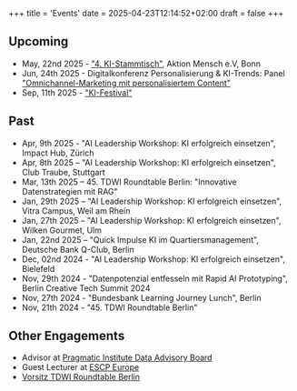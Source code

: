 +++
title = 'Events'
date = 2025-04-23T12:14:52+02:00
draft = false
+++

## Upcoming


- May, 22nd 2025 - ["4. KI-Stammtisch"](https://www.eventbrite.de/e/networking-event-4-ki-stammtisch-tickets-1295585905319), Aktion Mensch e.V, Bonn
- Jun, 24th 2025 - Digitalkonferenz Personalisierung & KI-Trends: Panel ["Omnichannel-Marketing mit personalisiertem Content"](https://www.marketing-boerse.de/programm/details/2515-tba/200291)
- Sep, 11th 2025 - ["KI-Festival"](https://www.retailai.io/ki-festival-2025/)


## Past

- Apr, 9th 2025 - "AI Leadership Workshop: KI erfolgreich einsetzen", Impact Hub, Zürich
- Apr, 8th 2025 – "AI Leadership Workshop: KI erfolgreich einsetzen", Club Traube, Stuttgart
- Mar, 13th 2025 – 45. TDWI Roundtable Berlin: "Innovative Datenstrategien mit RAG"
- Jan, 29th 2025 – "AI Leadership Workshop: KI erfolgreich einsetzen", Vitra Campus, Weil am Rhein
- Jan, 27th 2025 – "AI Leadership Workshop: KI erfolgreich einsetzen", Wilken Gourmet, Ulm
- Jan, 22nd 2025 – "Quick Impulse KI im Quartiersmanagement",  Deutsche Bank Q-Club, Berlin
- Dec, 02nd 2024 - "AI Leadership Workshop: KI erfolgreich einsetzen", Bielefeld
- Nov, 29th 2024 - "Datenpotenzial entfesseln mit Rapid AI Prototyping", Berlin Creative Tech Summit 2024
- Nov, 27th 2024 - "Bundesbank Learning Journey Lunch", Berlin
- Nov, 21th 2024 - "45. TDWI Roundtable Berlin"


## Other Engagements

- Advisor at [Pragmatic Institute Data Advisory Board](https://www.pragmaticinstitute.com/data/advisory-board/)
- Guest Lecturer at [ESСP Europe](https://escp.eu/)
- [Vorsitz TDWI Roundtable Berlin](https://www.tdwi.eu/veranstaltungen/roundtables/berlin/vorsitz) 